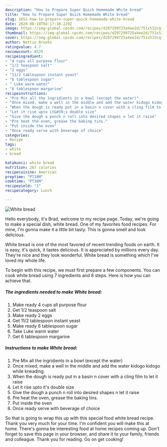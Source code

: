 ```yaml
---
description: "How to Prepare Super Quick Homemade White bread"
title: "How to Prepare Super Quick Homemade White bread"
slug: 1652-how-to-prepare-super-quick-homemade-white-bread
date: 2020-08-18T04:17:38.229Z
image: https://img-global.cpcdn.com/recipes/d297299725a4ee2d/751x532cq70/white-bread-recipe-main-photo.jpg
thumbnail: https://img-global.cpcdn.com/recipes/d297299725a4ee2d/751x532cq70/white-bread-recipe-main-photo.jpg
cover: https://img-global.cpcdn.com/recipes/d297299725a4ee2d/751x532cq70/white-bread-recipe-main-photo.jpg
author: Nettie Brooks
ratingvalue: 4.7
reviewcount: 8529
recipeingredient:
- "4 cups all purpose flour"
- "1/2 teaspoon salt"
- "2 eggs"
- "11/2 tablespoon instant yeast"
- "6 tablespoon sugar"
- " Luke warm water"
- "6 tablespoon margarine"
recipeinstructions:
- "Pre Mix all the ingridients in a bowl (except the water)"
- "Once mixed, make a well in the middle and add the water kidogo kidogo while kneading."
- "When the dough is ready put in a basin n cover with a cling film to let it raise"
- "Let it rise upto it&#39;s double size"
- "Give the dough a punch n roll into desired shapes n let it raise"
- "Pre heat the oven, grease the baking tins."
- "Put inside the oven"
- "Once ready serve with beverage of choice"
categories:
- Recipe
tags:
- white
- bread

katakunci: white bread 
nutrition: 267 calories
recipecuisine: American
preptime: "PT18M"
cooktime: "PT36M"
recipeyield: "1"
recipecategory: Lunch

---
```



![White bread](https://img-global.cpcdn.com/recipes/d297299725a4ee2d/751x532cq70/white-bread-recipe-main-photo.jpg)

Hello everybody, it's Brad, welcome to my recipe page. Today, we're going to make a special dish, white bread. One of my favorites food recipes. For mine, I'm gonna make it a little bit tasty. This is gonna smell and look delicious.



White bread is one of the most favored of recent trending foods on earth. It is easy, it's quick, it tastes delicious. It is appreciated by millions every day. They're nice and they look wonderful. White bread is something which I've loved my whole life.


To begin with this recipe, we must first prepare a few components. You can cook white bread using 7 ingredients and 8 steps. Here is how you can achieve that.

<!--inarticleads1-->

##### The ingredients needed to make White bread:

1. Make ready 4 cups all purpose flour
1. Get 1/2 teaspoon salt
1. Make ready 2 eggs
1. Get 11/2 tablespoon instant yeast
1. Make ready 6 tablespoon sugar
1. Take  Luke warm water
1. Get 6 tablespoon margarine




<!--inarticleads2-->

##### Instructions to make White bread:

1. Pre Mix all the ingridients in a bowl (except the water)
1. Once mixed, make a well in the middle and add the water kidogo kidogo while kneading.
1. When the dough is ready put in a basin n cover with a cling film to let it raise
1. Let it rise upto it&#39;s double size
1. Give the dough a punch n roll into desired shapes n let it raise
1. Pre heat the oven, grease the baking tins.
1. Put inside the oven
1. Once ready serve with beverage of choice




So that is going to wrap this up with this special food white bread recipe. Thank you very much for your time. I'm confident you will make this at home. There's gonna be interesting food at home recipes coming up. Don't forget to save this page in your browser, and share it to your family, friends and colleague. Thank you for reading. Go on get cooking!
